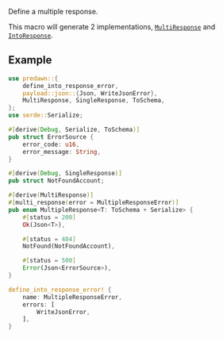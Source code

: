 Define a multiple response.

This macro will generate 2 implementations, [`MultiResponse`] and [`IntoResponse`].

## Example

```rust
use predawn::{
    define_into_response_error,
    payload::json::{Json, WriteJsonError},
    MultiResponse, SingleResponse, ToSchema,
};
use serde::Serialize;

#[derive(Debug, Serialize, ToSchema)]
pub struct ErrorSource {
    error_code: u16,
    error_message: String,
}

#[derive(Debug, SingleResponse)]
pub struct NotFoundAccount;

#[derive(MultiResponse)]
#[multi_response(error = MultipleResponseError)]
pub enum MultipleResponse<T: ToSchema + Serialize> {
    #[status = 200]
    Ok(Json<T>),

    #[status = 404]
    NotFound(NotFoundAccount),

    #[status = 500]
    Error(Json<ErrorSource>),
}

define_into_response_error! {
    name: MultipleResponseError,
    errors: [
        WriteJsonError,
    ],
}
```

[`MultiResponse`]: https://docs.rs/predawn/latest/predawn/trait.MultiResponse.html
[`IntoResponse`]: https://docs.rs/predawn/latest/predawn/into_response/trait.IntoResponse.html
